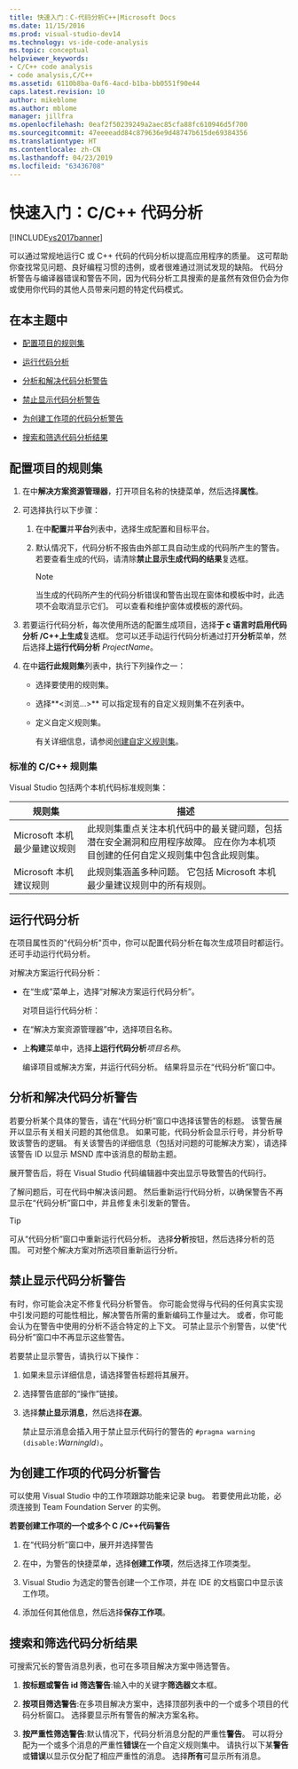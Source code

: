 ```yaml
---
title: 快速入门：C-代码分析C++|Microsoft Docs
ms.date: 11/15/2016
ms.prod: visual-studio-dev14
ms.technology: vs-ide-code-analysis
ms.topic: conceptual
helpviewer_keywords:
- C/C++ code analysis
- code analysis,C/C++
ms.assetid: 6110b8ba-0af6-4acd-b1ba-bb0551f90e44
caps.latest.revision: 10
author: mikeblome
ms.author: mblome
manager: jillfra
ms.openlocfilehash: 0eaf2f50239249a2aec85cfa88fc610946d5f700
ms.sourcegitcommit: 47eeeeadd84c879636e9d48747b615de69384356
ms.translationtype: HT
ms.contentlocale: zh-CN
ms.lasthandoff: 04/23/2019
ms.locfileid: "63436708"
---
```

# <a name="quick-start-code-analysis-for-cc"></a>快速入门：C/C++ 代码分析
[!INCLUDE[vs2017banner](../includes/vs2017banner.md)]

可以通过常规地运行C 或 C++ 代码的代码分析以提高应用程序的质量。 这可帮助你查找常见问题、良好编程习惯的违例，或者很难通过测试发现的缺陷。 代码分析警告与编译器错误和警告不同，因为代码分析工具搜索的是虽然有效但仍会为你或使用你代码的其他人员带来问题的特定代码模式。  
  
## <a name="in-this-topic"></a>在本主题中  
  
- [配置项目的规则集](../code-quality/quick-start-code-analysis-for-c-cpp.md#BKMK_ConfigureRuleSets)  
  
- [运行代码分析](../code-quality/quick-start-code-analysis-for-c-cpp.md#BKMK_Run)  
  
- [分析和解决代码分析警告](../code-quality/quick-start-code-analysis-for-c-cpp.md#BKMK_Analyze)  
  
- [禁止显示代码分析警告](../code-quality/quick-start-code-analysis-for-c-cpp.md#BKMK_Suppress)  
  
- [为创建工作项的代码分析警告](../code-quality/quick-start-code-analysis-for-c-cpp.md#BKMK_Creating_work_items_for_code_analysis_warnings)  
  
- [搜索和筛选代码分析结果](../code-quality/quick-start-code-analysis-for-c-cpp.md#BKMK_Search)  
  
## <a name="BKMK_ConfigureRuleSets"></a> 配置项目的规则集  
  
1. 在中**解决方案资源管理器**，打开项目名称的快捷菜单，然后选择**属性**。  
  
2. 可选择执行以下步骤：  
  
    1. 在中**配置**并**平台**列表中，选择生成配置和目标平台。  
  
    2. 默认情况下，代码分析不报告由外部工具自动生成的代码所产生的警告。 若要查看生成的代码，请清除**禁止显示生成代码的结果**复选框。  
  
        > [!NOTE]
        > 当生成的代码所产生的代码分析错误和警告出现在窗体和模板中时，此选项不会取消显示它们。 可以查看和维护窗体或模板的源代码。  
  
3. 若要运行代码分析，每次使用所选的配置生成项目，选择**于 c 语言时启用代码分析 /C++上生成**复选框。 您可以还手动运行代码分析通过打开**分析**菜单，然后选择**上运行代码分析** *ProjectName*。  
  
4. 在中**运行此规则集**列表中，执行下列操作之一：  
  
    - 选择要使用的规则集。  
  
    - 选择**\<浏览...>** 可以指定现有的自定义规则集不在列表中。  
  
    - 定义自定义规则集。  
  
         有关详细信息，请参阅[创建自定义规则集](../code-quality/creating-custom-code-analysis-rule-sets.md)。  
  
### <a name="standard-cc-rule-sets"></a>标准的 C/C++ 规则集  
 Visual Studio 包括两个本机代码标准规则集：  
  
|规则集|描述|  
|--------------|-----------------|  
|Microsoft 本机最少量建议规则|此规则集重点关注本机代码中的最关键问题，包括潜在安全漏洞和应用程序故障。 应在你为本机项目创建的任何自定义规则集中包含此规则集。|  
|Microsoft 本机建议规则|此规则集涵盖多种问题。 它包括 Microsoft 本机最少量建议规则中的所有规则。|  
  
## <a name="BKMK_Run"></a> 运行代码分析  
 在项目属性页的"代码分析"页中，你可以配置代码分析在每次生成项目时都运行。 还可手动运行代码分析。  
  
 对解决方案运行代码分析：  
  
- 在“生成”菜单上，选择“对解决方案运行代码分析”。  
  
  对项目运行代码分析：  
  
- 在“解决方案资源管理器”中，选择项目名称。  
  
- 上**构建**菜单中，选择**上运行代码分析***项目名称*。  
  
  编译项目或解决方案，并运行代码分析。 结果将显示在“代码分析”窗口中。  
  
## <a name="BKMK_Analyze"></a> 分析和解决代码分析警告  
 若要分析某个具体的警告，请在“代码分析”窗口中选择该警告的标题。 该警告展开以显示有关相关问题的其他信息。 如果可能，代码分析会显示行号，并分析导致该警告的逻辑。 有关该警告的详细信息（包括对问题的可能解决方案），请选择该警告 ID 以显示 MSND 库中该消息的帮助主题。  
  
 展开警告后，将在 Visual Studio 代码编辑器中突出显示导致警告的代码行。  
  
 了解问题后，可在代码中解决该问题。 然后重新运行代码分析，以确保警告不再显示在“代码分析”窗口中，并且修复未引发新的警告。  
  
> [!TIP]
> 可从“代码分析”窗口中重新运行代码分析。 选择**分析**按钮，然后选择分析的范围。 可对整个解决方案对所选项目重新运行分析。  
  
## <a name="BKMK_Suppress"></a>禁止显示代码分析警告  
 有时，你可能会决定不修复代码分析警告。 你可能会觉得与代码的任何真实实现中引发问题的可能性相比，解决警告所需的重新编码工作量过大。 或者，你可能会认为在警告中使用的分析不适合特定的上下文。 可禁止显示个别警告，以使“代码分析”窗口中不再显示这些警告。  
  
 若要禁止显示警告，请执行以下操作：  
  
1. 如果未显示详细信息，请选择警告标题将其展开。  
  
2. 选择警告底部的“操作”链接。  
  
3. 选择**禁止显示消息**，然后选择**在源**。  
  
   禁止显示消息会插入用于禁止显示代码行的警告的 `#pragma warning (disable:`*WarningId*`)`。  
  
## <a name="BKMK_Creating_work_items_for_code_analysis_warnings"></a> 为创建工作项的代码分析警告  
 可以使用 Visual Studio 中的工作项跟踪功能来记录 bug。 若要使用此功能，必须连接到 Team Foundation Server 的实例。  
  
 **若要创建工作项的一个或多个 C /C++代码警告**  
  
1. 在“代码分析”窗口中，展开并选择警告  
  
2. 在中，为警告的快捷菜单，选择**创建工作项**，然后选择工作项类型。  
  
3. Visual Studio 为选定的警告创建一个工作项，并在 IDE 的文档窗口中显示该工作项。  
  
4. 添加任何其他信息，然后选择**保存工作项**。  
  
## <a name="BKMK_Search"></a>搜索和筛选代码分析结果  
 可搜索冗长的警告消息列表，也可在多项目解决方案中筛选警告。  
  
1. **按标题或警告 id 筛选警告**:输入中的关键字**筛选器**文本框。  
  
2. **按项目筛选警告**:在多项目解决方案中，选择顶部列表中的一个或多个项目的代码分析窗口。 选择要显示所有警告的解决方案名称。  
  
3. **按严重性筛选警告**:默认情况下，代码分析消息分配的严重性**警告**。 可以将分配为一个或多个消息的严重性**错误**在一个自定义规则集中。 请执行以下某**警告**或**错误**以显示仅分配了相应严重性的消息。 选择**所有**可显示所有消息。

